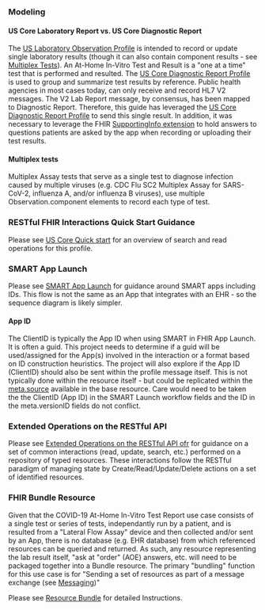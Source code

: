 ### Modeling

#### US Core Laboratory Report vs. US Core Diagnostic Report

The [US Laboratory Observation Profile](http://hl7.org/fhir/us/core/StructureDefinition/us-core-observation-lab) is intended to record or update single laboratory results (though it can also contain component results - see [Multiplex Tests](#multiplex-tests)). An At-Home In-Vitro Test and Result is a "one at a time" test that is performed and resulted.  The [US Core Diagnostic Report Profile](http://hl7.org/fhir/us/core/StructureDefinition/us-core-diagnosticreport-lab) is used to group and summarize test results by reference. Public health agencies in most cases today, can only receive and record HL7 V2 messages. The V2 Lab Report message, by consensus, has been mapped to Diagnostic Report. Therefore, this guide has leveraged the [US Core Diagnostic Report Profile](http://hl7.org/fhir/us/core/StructureDefinition/us-core-diagnosticreport-lab) to send this single result. In addition, it was necessary to leverage the FHIR [SupportingInfo extension](http://hl7.org/fhir/StructureDefinition/workflow-supportingInfo) to hold answers to questions patients are asked by the app when recording or uploading their test results.

#### Multiplex tests

Multiplex Assay tests that serve as a single test to diagnose infection caused by multiple viruses (e.g. CDC Flu SC2 Multiplex Assay for SARS-CoV-2, influenza A, and/or influenza B viruses), use multiple Observation.component elements to record each type of test.

### RESTful FHIR Interactions Quick Start Guidance
Please see [US Core Quick start](https://www.hl7.org/fhir/us/core/StructureDefinition-us-core-observation-lab.html#quick-start) for an overview of search and read operations for this profile.

### SMART App Launch
Please see [SMART App Launch](http://www.hl7.org/fhir/smart-app-launch/) for guidance around SMART apps including IDs.
This flow is not the same as an App that integrates with an EHR - so the sequence diagram is likely simpler.

#### App ID
The ClientID is typically the App ID when using SMART in FHIR App Launch. It is often a guid. 
This project needs to determine if a guid will be used/assigned for the App(s) involved in the interaction or a format based on ID construction heuristics.
The project will also explore if the App ID (ClientID) should also be sent within the profile message itself. This is not typically done within the resource itself - but could be replicated within the [meta.source](https://www.hl7.org/fhir/resource.html#Meta) available in the base resource. Care would need to be taken the the ClientID (App ID) in the SMART Launch workflow fields and the ID in the meta.versionID fields do not conflict.

### Extended Operations on the RESTful API
Please see [Extended Operations on the RESTful API ofr](http://hl7.org/fhir/R4/operations.html) for guidance on a set of common interactions (read, update, search, etc.) performed on a repository of typed resources. These interactions follow the RESTful paradigm of managing state by Create/Read/Update/Delete actions on a set of identified resources.

### FHIR Bundle Resource
Given that the COVID-19 At-Home In-Vitro Test Report use case consists of a single test or series of tests, independantly run by a patient, and is resulted from a "Lateral Flow Assay" device and then collected and/or sent by an App, there is no database (e.g. EHR database) from which referenced resources can be queried and returned.  As such, any resource representing the lab result itself, "ask at "order" (AOE) answers, etc. will need to be packaged together into a Bundle resource. The primary "bundling" function for this use case is for "Sending a set of resources as part of a message exchange (see [Messaging](https://www.hl7.org/fhir/messaging.html))"

Please see [Resource Bundle](https://www.hl7.org/fhir/bundle.html) for detailed Instructions.